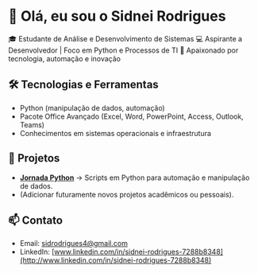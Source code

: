 # 👋 Olá, eu sou o Sidnei Rodrigues

🎓 Estudante de Análise e Desenvolvimento de Sistemas
💻 Aspirante a Desenvolvedor | Foco em Python e Processos de TI
🚀 Apaixonado por tecnologia, automação e inovação

## 🛠️ Tecnologias e Ferramentas

* Python (manipulação de dados, automação)
* Pacote Office Avançado (Excel, Word, PowerPoint, Access, Outlook, Teams)
* Conhecimentos em sistemas operacionais e infraestrutura

## 📌 Projetos

* **[Jornada Python](link-do-repo)** → Scripts em Python para automação e manipulação de dados.
* (Adicionar futuramente novos projetos acadêmicos ou pessoais).

## 📫 Contato

* Email: [sidrodrigues4@gmail.com](mailto:sidrodrigues4@gmail.com)
* LinkedIn: [www.linkedin.com/in/sidnei-rodrigues-7288b8348](http://www.linkedin.com/in/sidnei-rodrigues-7288b8348)
